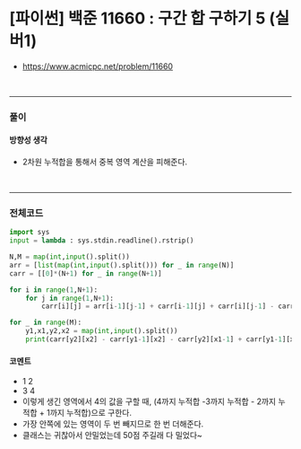 # **\[파이썬\] 백준 11660 : 구간 합 구하기 5 (실버1)**
* https://www.acmicpc.net/problem/11660
<br>


---

### **풀이**

#### **방향성 생각**
* 2차원 누적합을 통해서 중복 영역 계산을 피해준다.

<br>

---

### **전체코드**
```python
import sys
input = lambda : sys.stdin.readline().rstrip()

N,M = map(int,input().split())
arr = [list(map(int,input().split())) for _ in range(N)]
carr = [[0]*(N+1) for _ in range(N+1)]

for i in range(1,N+1):
    for j in range(1,N+1):
        carr[i][j] = arr[i-1][j-1] + carr[i-1][j] + carr[i][j-1] - carr[i-1][j-1]

for _ in range(M):
    y1,x1,y2,x2 = map(int,input().split())
    print(carr[y2][x2] - carr[y1-1][x2] - carr[y2][x1-1] + carr[y1-1][x1-1])
```

#### **코멘트**

* 1 2
* 3 4
* 이렇게 생긴 영역에서 4의 값을 구할 때, (4까지 누적합 -3까지 누적합 - 2까지 누적합 + 1까지 누적합)으로 구한다.
* 가장 안쪽에 있는 영역이 두 번 빼지므로 한 번 더해준다.
* 클래스는 귀찮아서 안밀었는데 50점 주길래 다 밀었다~